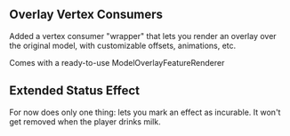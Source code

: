 ## Overlay Vertex Consumers

Added a vertex consumer "wrapper" that lets you render an overlay over the original model,
with customizable offsets, animations, etc.

Comes with a ready-to-use ModelOverlayFeatureRenderer

## Extended Status Effect

For now does only one thing: lets you mark an effect as incurable. It won't get removed when
the player drinks milk.